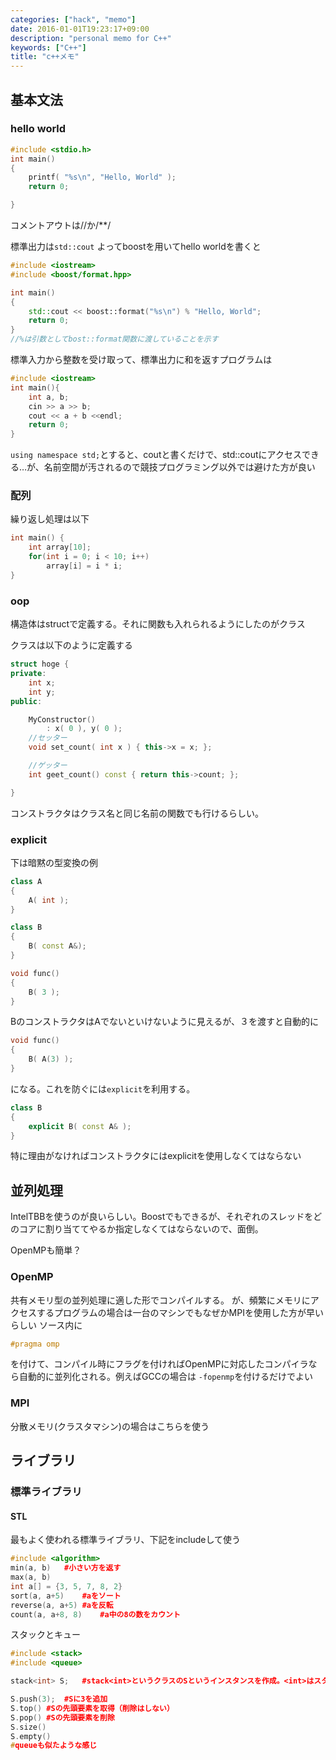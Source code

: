 ```yaml
---
categories: ["hack", "memo"]
date: 2016-01-01T19:23:17+09:00
description: "personal memo for C++"
keywords: ["C++"]
title: "c++メモ"
---
```



## 基本文法
### hello world

```cpp
#include <stdio.h>
int main()
{
	printf( "%s\n", "Hello, World" );
	return 0;

}
```

コメントアウトは//か/**/

標準出力は`std::cout`
よってboostを用いてhello worldを書くと
```cpp
#include <iostream>
#include <boost/format.hpp>

int main()
{
	std::cout << boost::format("%s\n") % "Hello, World";
	return 0;
}
//%は引数としてbost::format関数に渡していることを示す
```

標準入力から整数を受け取って、標準出力に和を返すプログラムは
```cpp
#include <iostream>
int main(){
	int a, b;
	cin >> a >> b;
	cout << a + b <<endl;
	return 0;
}
```

`using namespace std;`とすると、coutと書くだけで、std::coutにアクセスできる…が、名前空間が汚されるので競技プログラミング以外では避けた方が良い

### 配列
繰り返し処理は以下
```cpp
int main() {
    int array[10];
    for(int i = 0; i < 10; i++)
        array[i] = i * i;
}
```

### oop
構造体はstructで定義する。それに関数も入れられるようにしたのがクラス

クラスは以下のように定義する
```cpp
struct hoge {
private:
	int x;
	int y;
public:

	MyConstructor()
		: x( 0 ), y( 0 );
	//セッター
	void set_count( int x ) { this->x = x; };

	//ゲッター
	int geet_count() const { return this->count; };

}
```

コンストラクタはクラス名と同じ名前の関数でも行けるらしい。

### explicit
下は暗黙の型変換の例
```cpp
class A
{
	A( int );
}

class B
{
	B( const A&);
}

void func()
{
	B( 3 );
}
```
BのコンストラクタはAでないといけないように見えるが、３を渡すと自動的に

```cpp
void func()
{
	B( A(3) );
}
```
になる。これを防ぐには`explicit`を利用する。
```cpp
class B
{
	explicit B( const A& );
}
```
特に理由がなければコンストラクタにはexplicitを使用しなくてはならない

## 並列処理
IntelTBBを使うのが良いらしい。Boostでもできるが、それぞれのスレッドをどのコアに割り当ててやるか指定しなくてはならないので、面倒。

OpenMPも簡単？

### OpenMP
共有メモリ型の並列処理に適した形でコンパイルする。
が、頻繁にメモリにアクセスするプログラムの場合は一台のマシンでもなぜかMPIを使用した方が早いらしい
ソース内に
```c++
#pragma omp
```
を付けて、コンパイル時にフラグを付ければOpenMPに対応したコンパイラなら自動的に並列化される。例えばGCCの場合は
`-fopenmp`を付けるだけでよい

### MPI
分散メモリ(クラスタマシン)の場合はこちらを使う


## ライブラリ
### 標準ライブラリ
#### STL
最もよく使われる標準ライブラリ、下記をincludeして使う

```cpp
#include <algorithm>
min(a, b)	#小さい方を返す
max(a, b)
int a[] = {3, 5, 7, 8, 2}
sort(a, a+5)	#aをソート
reverse(a, a+5)	#aを反転
count(a, a+8, 8)	#a中の8の数をカウント
```
スタックとキュー
```cpp
#include <stack>
#include <queue>

stack<int> S;	#stack<int>というクラスのSというインスタンスを作成。<int>はスタックに格納する値がintであることを示す。

S.push(3);	#Sに3を追加
S.top()	#Sの先頭要素を取得（削除はしない）
S.pop()	#Sの先頭要素を削除
S.size()
S.empty()
#queueも似たような感じ
```


